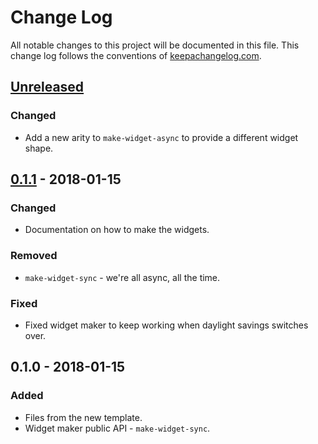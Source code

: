 # Change Log
All notable changes to this project will be documented in this file. This change log follows the conventions of [keepachangelog.com](http://keepachangelog.com/).

## [Unreleased]
### Changed
- Add a new arity to `make-widget-async` to provide a different widget shape.

## [0.1.1] - 2018-01-15
### Changed
- Documentation on how to make the widgets.

### Removed
- `make-widget-sync` - we're all async, all the time.

### Fixed
- Fixed widget maker to keep working when daylight savings switches over.

## 0.1.0 - 2018-01-15
### Added
- Files from the new template.
- Widget maker public API - `make-widget-sync`.

[Unreleased]: https://github.com/your-name/hrand/compare/0.1.1...HEAD
[0.1.1]: https://github.com/your-name/hrand/compare/0.1.0...0.1.1
